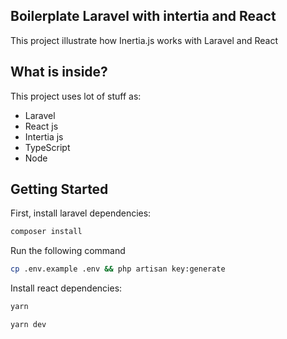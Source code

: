 ## Boilerplate Laravel with intertia and React

This project illustrate how Inertia.js works with Laravel and React 


## What is inside?

This project uses lot of stuff as:

- Laravel
- React js
- Intertia js
- TypeScript
- Node 

## Getting Started

First, install laravel dependencies:

```bash
composer install
```

Run the following command

```bash
cp .env.example .env && php artisan key:generate
```

Install react dependencies:

```bash
yarn

yarn dev
```
